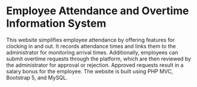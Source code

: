 # Employee Attendance and Overtime Information System
This website simplifies employee attendance by offering features for clocking in and out. It records
attendance times and links them to the administrator for monitoring arrival times. Additionally, employees
can submit overtime requests through the platform, which are then reviewed by the administrator for
approval or rejection. Approved requests result in a salary bonus for the employee. The website is built using
PHP MVC, Bootstrap 5, and MySQL.
